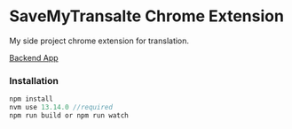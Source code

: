 # SaveMyTransalte Chrome Extension
My side project chrome extension for translation.

[Backend App](https://github.com/hatoke/SaveMyTranslate-Backend)

### Installation

```js
npm install
nvm use 13.14.0 //required
npm run build or npm run watch
```